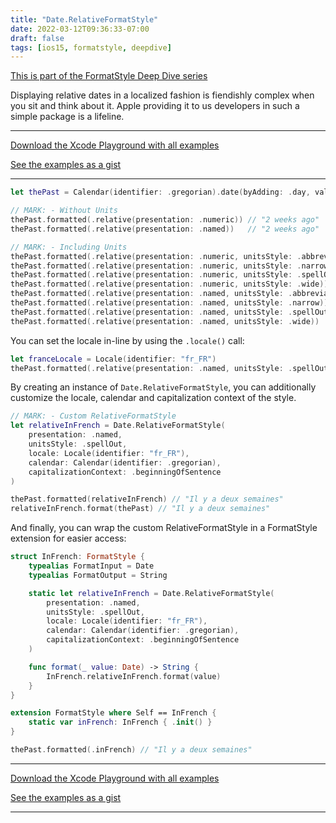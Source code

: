 ```yaml
---
title: "Date.RelativeFormatStyle"
date: 2022-03-12T09:36:33-07:00
draft: false
tags: [ios15, formatstyle, deepdive]
---
```


[This is part of the FormatStyle Deep Dive series](/posts/formatstyle-deep-dive)

Displaying relative dates in a localized fashion is fiendishly complex when you sit and think about it. Apple providing it to us developers in such a simple package is a lifeline.

<hr>

[Download the Xcode Playground with all examples](https://github.com/brettohland/FormatStylesDeepDive/)

[See the examples as a gist](https://gist.github.com/brettohland/0bafc12c89143d5e493e349341b31e9e#file-relative-dates-swift)

<hr>

```Swift
let thePast = Calendar(identifier: .gregorian).date(byAdding: .day, value: -14, to: Date())!

// MARK: - Without Units
thePast.formatted(.relative(presentation: .numeric)) // "2 weeks ago"
thePast.formatted(.relative(presentation: .named))   // "2 weeks ago"

// MARK: - Including Units
thePast.formatted(.relative(presentation: .numeric, unitsStyle: .abbreviated)) // "2 wk. ago"
thePast.formatted(.relative(presentation: .numeric, unitsStyle: .narrow))      // "2 wk. ago"
thePast.formatted(.relative(presentation: .numeric, unitsStyle: .spellOut))    // "two weeks ago"
thePast.formatted(.relative(presentation: .numeric, unitsStyle: .wide))        // "2 weeks ago"
thePast.formatted(.relative(presentation: .named, unitsStyle: .abbreviated))   // "2 wk. ago"
thePast.formatted(.relative(presentation: .named, unitsStyle: .narrow))        // "2 wk. ago"
thePast.formatted(.relative(presentation: .named, unitsStyle: .spellOut))      // "two weeks ago"
thePast.formatted(.relative(presentation: .named, unitsStyle: .wide))          // "2 weeks ago"
```

You can set the locale in-line by using the `.locale()` call:

```Swift
let franceLocale = Locale(identifier: "fr_FR")
thePast.formatted(.relative(presentation: .named, unitsStyle: .spellOut).locale(franceLocale)) // "il y a deux semaines"
```

By creating an instance of `Date.RelativeFormatStyle`, you can additionally customize the locale, calendar and capitalization context of the style.

```Swift
// MARK: - Custom RelativeFormatStyle
let relativeInFrench = Date.RelativeFormatStyle(
    presentation: .named,
    unitsStyle: .spellOut,
    locale: Locale(identifier: "fr_FR"),
    calendar: Calendar(identifier: .gregorian),
    capitalizationContext: .beginningOfSentence
)

thePast.formatted(relativeInFrench) // "Il y a deux semaines"
relativeInFrench.format(thePast) // "Il y a deux semaines"
```

And finally, you can wrap the custom RelativeFormatStyle in a FormatStyle extension for easier access:

```Swift
struct InFrench: FormatStyle {
    typealias FormatInput = Date
    typealias FormatOutput = String

    static let relativeInFrench = Date.RelativeFormatStyle(
        presentation: .named,
        unitsStyle: .spellOut,
        locale: Locale(identifier: "fr_FR"),
        calendar: Calendar(identifier: .gregorian),
        capitalizationContext: .beginningOfSentence
    )

    func format(_ value: Date) -> String {
        InFrench.relativeInFrench.format(value)
    }
}

extension FormatStyle where Self == InFrench {
    static var inFrench: InFrench { .init() }
}

thePast.formatted(.inFrench) // "Il y a deux semaines"
```

<hr>

[Download the Xcode Playground with all examples](https://github.com/brettohland/FormatStylesDeepDive/)

[See the examples as a gist](https://gist.github.com/brettohland/0bafc12c89143d5e493e349341b31e9e#file-relative-dates-swift)

<hr>